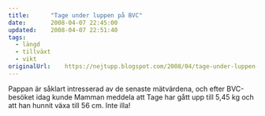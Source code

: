 ```yaml
---
title:		"Tage under luppen på BVC"
date:		2008-04-07 22:45:00
updated:	2008-04-07 22:51:40
tags: 
  - längd
  - tillväxt
  - vikt	
originalUrl:	https://nejtupp.blogspot.com/2008/04/tage-under-luppen-p-bvc.html
---
```


Pappan är såklart intresserad av de senaste mätvärdena, och efter BVC-besöket idag kunde Mamman meddela att Tage har gått upp till 5,45 kg och att han hunnit växa till 56 cm. Inte illa!
<!-- no comments on this post -->